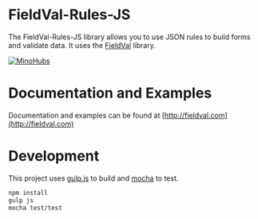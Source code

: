 FieldVal-Rules-JS
========

The FieldVal-Rules-JS library allows you to use JSON rules to build forms and validate data. It uses the [FieldVal](https://github.com/FieldVal/fieldval-js) library.

[![MinoHubs](https://www.minohubs.com/badge/fieldval/support.svg)](https://www.minohubs.com/hub/fieldval)

Documentation and Examples
=============

Documentation and examples can be found at [http://fieldval.com](http://fieldval.com)

Development
=============

This project uses [gulp.js](http://gulpjs.com/) to build and [mocha](http://visionmedia.github.io/mocha/) to test.

```bash
npm install
gulp js
mocha test/test
```
